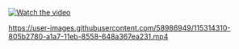 [![Watch the video](https://i.imgur.com/vKb2F1B.png)](https://github.com/fabiokerber/lab/blob/main/images/self_healing_01.mp4)

https://user-images.githubusercontent.com/58986949/115314310-805b2780-a1a7-11eb-8558-648a367ea231.mp4